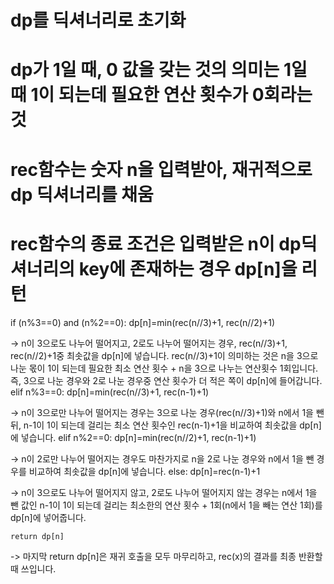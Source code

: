 # dp를 딕셔너리로 초기화
# dp가 1일 때, 0 값을 갖는 것의 의미는 1일 때 1이 되는데 필요한 연산 횟수가 0회라는 것
# rec함수는 숫자 n을 입력받아, 재귀적으로 dp 딕셔너리를 채움
# rec함수의 종료 조건은 입력받은 n이 dp딕셔너리의 key에 존재하는 경우 dp[n]을 리턴

if (n%3==0) and (n%2==0): 
        dp[n]=min(rec(n//3)+1, rec(n//2)+1)

-> n이 3으로도 나누어 떨어지고, 2로도 나누어 떨어지는 경우, rec(n//3)+1, rec(n//2)+1중 최솟값을 dp[n]에 넣습니다. rec(n//3)+1이 의미하는 것은 n을 3으로 나눈 몫이 1이 되는데 필요한 최소 연산 횟수 + n을 3으로 나누는 연산횟수 1회입니다. 즉, 3으로 나눈 경우와 2로 나눈 경우중 연산 횟수가 더 적은 쪽이 dp[n]에 들어갑니다.
    elif n%3==0:
        dp[n]=min(rec(n//3)+1, rec(n-1)+1)

-> n이 3으로만 나누어 떨어지는 경우는 3으로 나눈 경우(rec(n//3)+1)와 n에서 1을 뺀 뒤, n-1이 1이 되는데 걸리는 최소 연산 횟수인 rec(n-1)+1을 비교하여 최솟값을 dp[n]에 넣습니다.
    elif n%2==0:
        dp[n]=min(rec(n//2)+1, rec(n-1)+1)

-> n이 2로만 나누어 떨어지는 경우도 마찬가지로 n을 2로 나눈 경우와 n에서 1을 뺀 경우를 비교하여 최솟값을 dp[n]에 넣습니다.
    else:
        dp[n]=rec(n-1)+1

-> n이 3으로도 나누어 떨어지지 않고, 2로도 나누어 떨어지지 않는 경우는 n에서 1을 뺀 값인 n-1이 1이 되는데 걸리는 최소한의 연산 횟수 + 1회(n에서 1을 빼는 연산 1회)를 dp[n]에 넣어줍니다.

    return dp[n]

-> 마지막 return dp[n]은 재귀 호출을 모두 마무리하고, rec(x)의 결과를 최종 반환할 때 쓰입니다.
